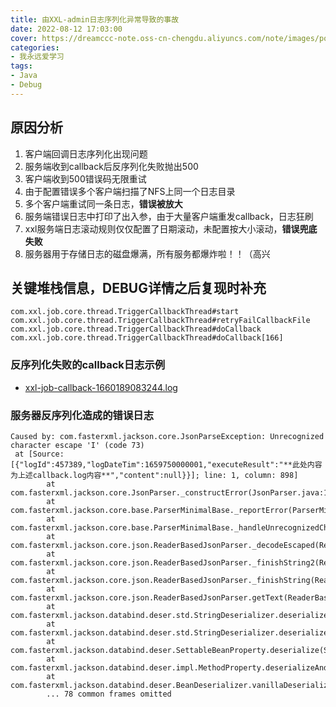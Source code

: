 ```yaml
---
title: 由XXL-admin日志序列化异常导致的事故
date: 2022-08-12 17:03:00
cover: https://dreamccc-note.oss-cn-chengdu.aliyuncs.com/note/images/posts/由XXL-admin日志序列化异常导致的事故/title.png?x-oss-process=style/blog_title
categories:
- 我永远爱学习
tags:
- Java
- Debug
---
```


## 原因分析

1. 客户端回调日志序列化出现问题
2. 服务端收到callback后反序列化失败抛出500
3. 客户端收到500错误码无限重试
4. 由于配置错误多个客户端扫描了NFS上同一个日志目录
5. 多个客户端重试同一条日志，**错误被放大**
6. 服务端错误日志中打印了出入参，由于大量客户端重发callback，日志狂刷
7. xxl服务端日志滚动规则仅仅配置了日期滚动，未配置按大小滚动，**错误兜底失败**
8. 服务器用于存储日志的磁盘爆满，所有服务都爆炸啦！！（高兴

<!--more-->

## 关键堆栈信息，DEBUG详情之后复现时补充

```
com.xxl.job.core.thread.TriggerCallbackThread#start
com.xxl.job.core.thread.TriggerCallbackThread#retryFailCallbackFile
com.xxl.job.core.thread.TriggerCallbackThread#doCallback
com.xxl.job.core.thread.TriggerCallbackThread#doCallback[166]
```

### 反序列化失败的callback日志示例
- [xxl-job-callback-1660189083244.log](https://dreamccc-note.oss-cn-chengdu.aliyuncs.com/note/images/posts/由XXL-admin日志序列化异常导致的事故/xxl-job-callback-1660189083244.log)

### 服务器反序列化造成的错误日志
```log
Caused by: com.fasterxml.jackson.core.JsonParseException: Unrecognized character escape 'I' (code 73)
 at [Source: [{"logId":457389,"logDateTim":1659750000001,"executeResult":"**此处内容为上述callback.log内容**","content":null}}]; line: 1, column: 898]
        at com.fasterxml.jackson.core.JsonParser._constructError(JsonParser.java:1702)
        at com.fasterxml.jackson.core.base.ParserMinimalBase._reportError(ParserMinimalBase.java:558)
        at com.fasterxml.jackson.core.base.ParserMinimalBase._handleUnrecognizedCharacterEscape(ParserMinimalBase.java:535)
        at com.fasterxml.jackson.core.json.ReaderBasedJsonParser._decodeEscaped(ReaderBasedJsonParser.java:2536)
        at com.fasterxml.jackson.core.json.ReaderBasedJsonParser._finishString2(ReaderBasedJsonParser.java:2057)
        at com.fasterxml.jackson.core.json.ReaderBasedJsonParser._finishString(ReaderBasedJsonParser.java:2030)
        at com.fasterxml.jackson.core.json.ReaderBasedJsonParser.getText(ReaderBasedJsonParser.java:276)
        at com.fasterxml.jackson.databind.deser.std.StringDeserializer.deserialize(StringDeserializer.java:36)
        at com.fasterxml.jackson.databind.deser.std.StringDeserializer.deserialize(StringDeserializer.java:11)
        at com.fasterxml.jackson.databind.deser.SettableBeanProperty.deserialize(SettableBeanProperty.java:504)
        at com.fasterxml.jackson.databind.deser.impl.MethodProperty.deserializeAndSet(MethodProperty.java:104)
        at com.fasterxml.jackson.databind.deser.BeanDeserializer.vanillaDeserialize(BeanDeserializer.java:276)
        ... 78 common frames omitted
```
